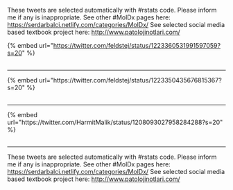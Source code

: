 

These tweets are selected automatically with #rstats code. Please inform me if any is inappropriate.
See other #MolDx pages here: https://serdarbalci.netlify.com/categories/MolDx/ 
See selected social media based textbook project here: http://www.patolojinotlari.com/

{% embed url="https://twitter.com/feldstej/status/1223360531991597059?s=20" %}<br>
<br>
<hr>
{% embed url="https://twitter.com/feldstej/status/1223350435676815367?s=20" %}<br>
<br>
<hr>
{% embed url="https://twitter.com/HarmitMalik/status/1208093027958284288?s=20" %}<br>
<br>
<hr>


These tweets are selected automatically with #rstats code. Please inform me if any is inappropriate.
See other #MolDx pages here: https://serdarbalci.netlify.com/categories/MolDx/ 
See selected social media based textbook project here: http://www.patolojinotlari.com/
